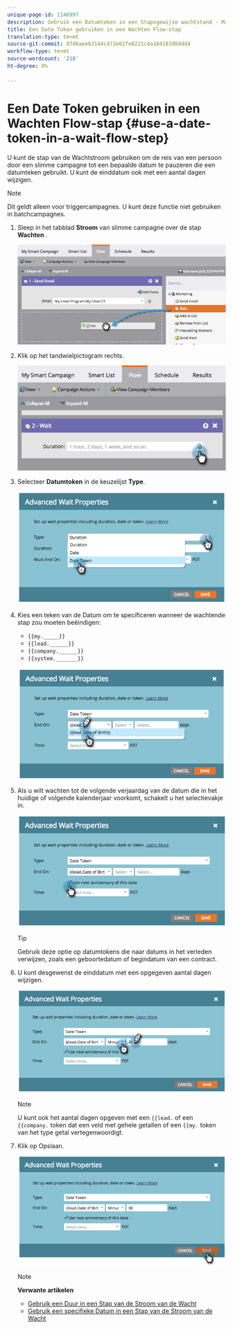 ```yaml
---
unique-page-id: 1146997
description: Gebruik een Datumtoken in een Stapsgewijze wachtstand - Marketo Docs - Productdocumentatie
title: Een Date Token gebruiken in een Wachten Flow-stap
translation-type: tm+mt
source-git-commit: d7d6aee63144c472e02fe0221c4a164183d04dd4
workflow-type: tm+mt
source-wordcount: '218'
ht-degree: 0%

---
```



# Een Date Token gebruiken in een Wachten Flow-stap {#use-a-date-token-in-a-wait-flow-step}

U kunt de stap van de Wachtstroom gebruiken om de reis van een persoon door een slimme campagne tot een bepaalde datum te pauzeren die een datumteken gebruikt. U kunt de einddatum ook met een aantal dagen wijzigen.

>[!NOTE]
>
>Dit geldt alleen voor triggercampagnes. U kunt deze functie niet gebruiken in batchcampagnes.

1. Sleep in het tabblad **Stroom** van slimme campagne over de stap **Wachten** .

   ![](assets/image2014-9-22-14-3a8-3a22.png)

1. Klik op het tandwielpictogram rechts.

   ![](assets/image2014-9-22-14-3a8-3a37.png)

1. Selecteer **Datumtoken** in de keuzelijst **Type**.

   ![](assets/image2014-9-22-14-3a8-3a41.png)

1. Kies een teken van de Datum om te specificeren wanneer de wachtende stap zou moeten beëindigen:

   * `{{my._____}}`
   * `{{lead.______}}`
   * `{{company.______}}`
   * `{{system._______}}`

   ![](assets/image2014-9-22-14-3a9-3a33.png)

1. Als u wilt wachten tot de volgende verjaardag van de datum die in het huidige of volgende kalenderjaar voorkomt, schakelt u het selectievakje in.

   ![](assets/image2014-9-22-14-3a9-3a37.png)

   >[!TIP]
   >
   >Gebruik deze optie op datumtokens die naar datums in het verleden verwijzen, zoals een geboortedatum of begindatum van een contract.

1. U kunt desgewenst de einddatum met een opgegeven aantal dagen wijzigen.

   ![](assets/image2014-9-22-14-3a9-3a57.png)

   >[!NOTE]
   >
   >U kunt ook het aantal dagen opgeven met een `{{lead.` of een `{{company.` token dat een veld met gehele getallen of een `{{my.` token van het type getal vertegenwoordigt.

1. Klik op Opslaan.

   ![](assets/image2014-9-22-14-3a11-3a3.png)

   >[!NOTE]
   >
   >**Verwante artikelen**
   >
   >* [Gebruik een Duur in een Stap van de Stroom van de Wacht](use-a-duration-in-a-wait-flow-step.md)
   >* [Gebruik een specifieke Datum in een Stap van de Stroom van de Wacht](use-a-specific-date-in-a-wait-flow-step.md)


